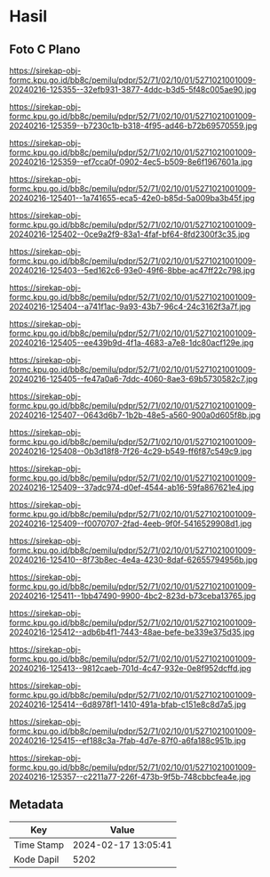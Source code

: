 # Hasil

## Foto C Plano

https://sirekap-obj-formc.kpu.go.id/bb8c/pemilu/pdpr/52/71/02/10/01/5271021001009-20240216-125355--32efb931-3877-4ddc-b3d5-5f48c005ae90.jpg

https://sirekap-obj-formc.kpu.go.id/bb8c/pemilu/pdpr/52/71/02/10/01/5271021001009-20240216-125359--b7230c1b-b318-4f95-ad46-b72b69570559.jpg

https://sirekap-obj-formc.kpu.go.id/bb8c/pemilu/pdpr/52/71/02/10/01/5271021001009-20240216-125359--ef7cca0f-0902-4ec5-b509-8e6f1967601a.jpg

https://sirekap-obj-formc.kpu.go.id/bb8c/pemilu/pdpr/52/71/02/10/01/5271021001009-20240216-125401--1a741655-eca5-42e0-b85d-5a009ba3b45f.jpg

https://sirekap-obj-formc.kpu.go.id/bb8c/pemilu/pdpr/52/71/02/10/01/5271021001009-20240216-125402--0ce9a2f9-83a1-4faf-bf64-8fd2300f3c35.jpg

https://sirekap-obj-formc.kpu.go.id/bb8c/pemilu/pdpr/52/71/02/10/01/5271021001009-20240216-125403--5ed162c6-93e0-49f6-8bbe-ac47ff22c798.jpg

https://sirekap-obj-formc.kpu.go.id/bb8c/pemilu/pdpr/52/71/02/10/01/5271021001009-20240216-125404--a741f1ac-9a93-43b7-96c4-24c3162f3a7f.jpg

https://sirekap-obj-formc.kpu.go.id/bb8c/pemilu/pdpr/52/71/02/10/01/5271021001009-20240216-125405--ee439b9d-4f1a-4683-a7e8-1dc80acf129e.jpg

https://sirekap-obj-formc.kpu.go.id/bb8c/pemilu/pdpr/52/71/02/10/01/5271021001009-20240216-125405--fe47a0a6-7ddc-4060-8ae3-69b5730582c7.jpg

https://sirekap-obj-formc.kpu.go.id/bb8c/pemilu/pdpr/52/71/02/10/01/5271021001009-20240216-125407--0643d6b7-1b2b-48e5-a560-900a0d605f8b.jpg

https://sirekap-obj-formc.kpu.go.id/bb8c/pemilu/pdpr/52/71/02/10/01/5271021001009-20240216-125408--0b3d18f8-7f26-4c29-b549-ff6f87c549c9.jpg

https://sirekap-obj-formc.kpu.go.id/bb8c/pemilu/pdpr/52/71/02/10/01/5271021001009-20240216-125409--37adc974-d0ef-4544-ab16-59fa867621e4.jpg

https://sirekap-obj-formc.kpu.go.id/bb8c/pemilu/pdpr/52/71/02/10/01/5271021001009-20240216-125409--f0070707-2fad-4eeb-9f0f-5416529908d1.jpg

https://sirekap-obj-formc.kpu.go.id/bb8c/pemilu/pdpr/52/71/02/10/01/5271021001009-20240216-125410--8f73b8ec-4e4a-4230-8daf-62655794956b.jpg

https://sirekap-obj-formc.kpu.go.id/bb8c/pemilu/pdpr/52/71/02/10/01/5271021001009-20240216-125411--1bb47490-9900-4bc2-823d-b73ceba13765.jpg

https://sirekap-obj-formc.kpu.go.id/bb8c/pemilu/pdpr/52/71/02/10/01/5271021001009-20240216-125412--adb6b4f1-7443-48ae-befe-be339e375d35.jpg

https://sirekap-obj-formc.kpu.go.id/bb8c/pemilu/pdpr/52/71/02/10/01/5271021001009-20240216-125413--9812caeb-701d-4c47-932e-0e8f952dcffd.jpg

https://sirekap-obj-formc.kpu.go.id/bb8c/pemilu/pdpr/52/71/02/10/01/5271021001009-20240216-125414--6d8978f1-1410-491a-bfab-c151e8c8d7a5.jpg

https://sirekap-obj-formc.kpu.go.id/bb8c/pemilu/pdpr/52/71/02/10/01/5271021001009-20240216-125415--ef188c3a-7fab-4d7e-87f0-a6fa188c951b.jpg

https://sirekap-obj-formc.kpu.go.id/bb8c/pemilu/pdpr/52/71/02/10/01/5271021001009-20240216-125357--c2211a77-226f-473b-9f5b-748cbbcfea4e.jpg


## Metadata

| Key        | Value               |
| ---------- | ------------------- |
| Time Stamp | 2024-02-17 13:05:41 |
| Kode Dapil | 5202                |



